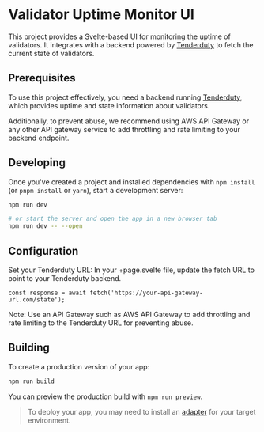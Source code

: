 # Validator Uptime Monitor UI

This project provides a Svelte-based UI for monitoring the uptime of validators. It integrates with a backend powered by [Tenderduty](https://github.com/blockpane/tenderduty) to fetch the current state of validators.

## Prerequisites

To use this project effectively, you need a backend running [Tenderduty](https://github.com/blockpane/tenderduty), which provides uptime and state information about validators.

Additionally, to prevent abuse, we recommend using AWS API Gateway or any other API gateway service to add throttling and rate limiting to your backend endpoint.


## Developing

Once you've created a project and installed dependencies with `npm install` (or `pnpm install` or `yarn`), start a development server:

```bash
npm run dev

# or start the server and open the app in a new browser tab
npm run dev -- --open
```

## Configuration
Set your Tenderduty URL: In your +page.svelte file, update the fetch URL to point to your Tenderduty backend.

```
const response = await fetch('https://your-api-gateway-url.com/state');
```
Note: Use an API Gateway such as AWS API Gateway to add throttling and rate limiting to the Tenderduty URL for preventing abuse.

## Building

To create a production version of your app:

```bash
npm run build
```

You can preview the production build with `npm run preview`.

> To deploy your app, you may need to install an [adapter](https://svelte.dev/docs/kit/adapters) for your target environment.


